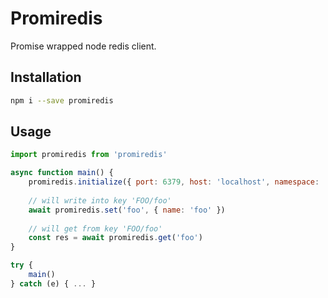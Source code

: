 # Promiredis

Promise wrapped node redis client.

## Installation

```sh
npm i --save promiredis
```

## Usage

```javascript
import promiredis from 'promiredis'

async function main() {
	promiredis.initialize({ port: 6379, host: 'localhost', namespace: 'FOO' })
	
	// will write into key 'FOO/foo'
	await promiredis.set('foo', { name: 'foo' })
	
	// will get from key 'FOO/foo'
	const res = await promiredis.get('foo')
}

try {
	main()
} catch (e) { ... }
```